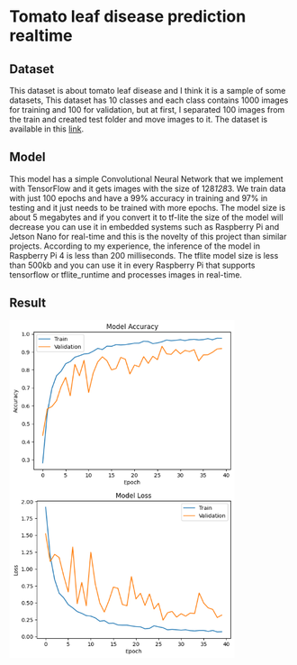 # Tomato leaf disease prediction realtime
## Dataset
This dataset is about tomato leaf disease and I think it is a sample of some datasets, This dataset has 10 classes and each class contains 1000 images for training and 100 for validation, but at first, I separated 100 images from the train and created test folder and move images to it. 
The dataset is available in this [link](https://www.kaggle.com/datasets/kaustubhb999/tomatoleaf).

## Model
This model has a simple Convolutional Neural Network that we implement with TensorFlow and it gets images with the size of 128*128*3. We train data with just 100 epochs and have a 99% accuracy in training and 97% in testing and it just needs to be trained with more epochs.
The model size is about 5 megabytes and if you convert it to tf-lite the size of the model will decrease you can use it in embedded systems such as Raspberry Pi and Jetson Nano for real-time and this is the novelty of this project than similar projects. According to my experience, the inference of the model in Raspberry Pi 4 is less than 200 milliseconds.
The tflite model size is less than 500kb and you can use it in every Raspberry Pi that supports tensorflow or tflite_runtime and processes images in real-time.
## Result 
<img src="https://github.com/Amahseyn/Tomato-leaf-disease-prediction/blob/main/acc.png" align="center" height="300" width="400"/>
<img src="https://github.com/Amahseyn/Tomato-leaf-disease-prediction/blob/main/loss.png" align="center" height="300" width="400"/>
